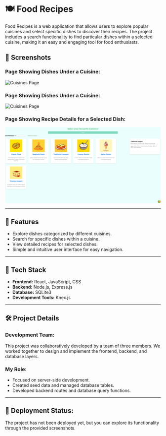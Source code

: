 # 🍽️ Food Recipes

Food Recipes is a web application that allows users to explore popular cuisines and select specific dishes to discover their recipes. The project includes a search functionality to find particular dishes within a selected cuisine, making it an easy and engaging tool for food enthusiasts.

## 📸 Screenshots

### Page Showing Dishes Under a Cuisine:
![Cuisines Page](./images/HomePageShowingCusines.png)


### Page Showing Dishes Under a Cuisine:
![Cuisines Page](./images/cusines.png)

### Page Showing Recipe Details for a Selected Dish:
![Recipe Details Page](./images/dish.png)

---

## 🚀 Features

- Explore dishes categorized by different cuisines.
- Search for specific dishes within a cuisine.
- View detailed recipes for selected dishes.
- Simple and intuitive user interface for easy navigation.

---

## 🔧 Tech Stack

- **Frontend:** React, JavaScript, CSS
- **Backend:** Node.js, Express.js
- **Database:** SQLite3
- **Development Tools:** Knex.js

---

## 🛠 Project Details

### Development Team:
This project was collaboratively developed by a team of three members. We worked together to design and implement the frontend, backend, and database layers.

### My Role:
- Focused on server-side development.
- Created seed data and managed database tables.
- Developed backend routes and database query functions.

---

## 🚀 Deployment Status:
The project has not been deployed yet, but you can explore its functionality through the provided screenshots.
